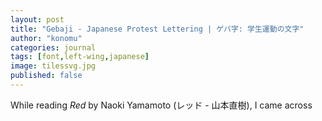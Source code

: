 ```yaml
---
layout: post
title: "Gebaji - Japanese Protest Lettering | ゲバ字: 学生運動の文字"
author: "konomu"
categories: journal
tags: [font,left-wing,japanese]
image: tilessvg.jpg
published: false
---
```


While reading *Red* by Naoki Yamamoto (レッド - 山本直樹), I came across